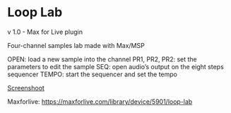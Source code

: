 # Loop Lab

v 1.0 - Max for Live plugin

Four-channel samples lab made with Max/MSP

OPEN: load a new sample into the channel
PR1, PR2, PR2: set the parameters to edit the sample
SEQ: open audio’s output on the eight steps sequencer
TEMPO: start the sequencer and set the tempo

[Screenshoot](https://maxforlive.com/images/screenshots/?ss=LOOP_LAB_maxforlive.jpg&id=5901)

Maxforlive: https://maxforlive.com/library/device/5901/loop-lab

